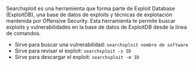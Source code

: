 Searchsploit es una herramienta que forma parte de Exploit Database (ExploitDB), una base de datos de exploits y técnicas de explotación mantenida por Offensive Security. Esta herramienta te permite buscar exploits y vulnerabilidades en la base de datos de ExploitDB desde la línea de comandos.

- Sirve para buscar una vulnerabilidad: ```searchsploit nombre de software```
- Sirve para revisar el exploit: ```searchsploit -x ID```
- Sirve para descargar el exploit: ```searchsploit -m ID```
